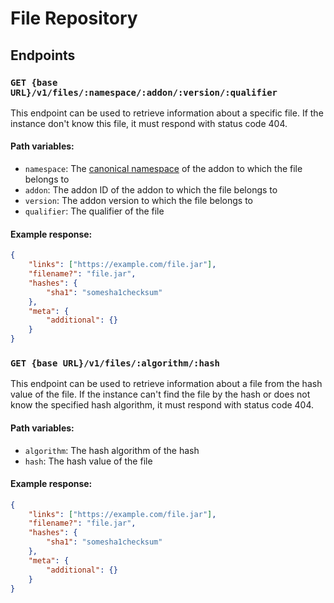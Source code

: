 # File Repository

## Endpoints

### `GET {base URL}/v1/files/:namespace/:addon/:version/:qualifier`

This endpoint can be used to retrieve information about a specific file.
If the instance don't know this file, it must respond with status code 404.

#### Path variables:

- `namespace`: The [canonical namespace](../../concepts/namespaces.md#canonical-namespaces)
of the addon to which the file belongs to
- `addon`: The addon ID of the addon to which the file belongs to
- `version`: The addon version to which the file belongs to
- `qualifier`: The qualifier of the file

#### Example response:

```json
{
    "links": ["https://example.com/file.jar"],
    "filename?": "file.jar",
    "hashes": {
        "sha1": "somesha1checksum"
    },
    "meta": {
        "additional": {}
    }
}
```

### `GET {base URL}/v1/files/:algorithm/:hash`

This endpoint can be used to retrieve information about a file from the hash value of the file.
If the instance can't find the file by the hash or does not know the specified hash algorithm,
it must respond with status code 404. 

#### Path variables:

- `algorithm`: The hash algorithm of the hash
- `hash`: The hash value of the file

#### Example response:

```json
{
    "links": ["https://example.com/file.jar"],
    "filename?": "file.jar",
    "hashes": {
        "sha1": "somesha1checksum"
    },
    "meta": {
        "additional": {}
    }
}
```